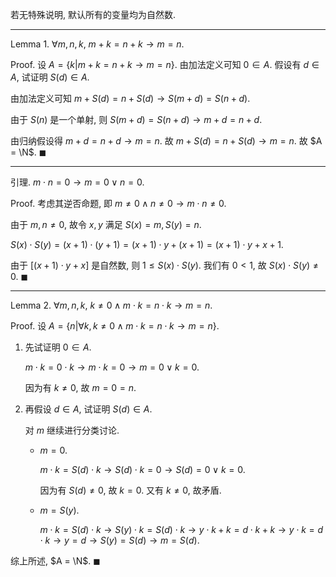 若无特殊说明, 默认所有的变量均为自然数.

---

Lemma 1. $\forall m, n, k$, $m+k=n+k \rightarrow m=n$.

Proof. 设 $A = \{k | m+k=n+k \rightarrow m=n\}$. 由加法定义可知 $0 \in A$. 假设有 $d \in A$, 试证明 $S(d) \in A$.

由加法定义可知 $m+S(d)=n+S(d) \rightarrow S(m+d)=S(n+d)$.

由于 $S(n)$ 是一个单射, 则 $S(m+d)=S(n+d) \rightarrow m+d=n+d$.

由归纳假设得 $m+d=n+d \rightarrow m=n$. 故 $m+S(d)=n+S(d) \rightarrow m=n$. 故 $A = \N$. $\blacksquare$

---

引理. $m \cdot n=0 \rightarrow m=0 \lor n=0$.

Proof. 考虑其逆否命题, 即 $m \neq 0 \land n \neq 0 \rightarrow m \cdot n \neq 0$.

由于 $m, n \neq 0$, 故令 $x, y$ 满足 $S(x)=m, S(y)=n$.

$S(x) \cdot S(y)=(x+1) \cdot (y+1)=(x+1) \cdot y+(x+1)=(x+1) \cdot y+x+1$.

由于 $[(x+1) \cdot y+x]$ 是自然数, 则 $1 \le S(x) \cdot S(y)$. 我们有 $0 < 1$, 故 $S(x) \cdot S(y) \neq 0$. $\blacksquare$

---

Lemma 2. $\forall m, n, k$, $k \neq 0 \land m \cdot k=n \cdot k \rightarrow m=n$.

Proof. 设 $A = \{n | \forall k, k \neq 0 \land m \cdot k=n \cdot k \rightarrow m=n\}$.

1. 先试证明 $0 \in A$.

   $m \cdot k = 0 \cdot k \rightarrow m \cdot k = 0 \rightarrow m = 0 \lor k = 0$.

   因为有 $k \neq 0$, 故 $m=0=n$.

2. 再假设 $d \in A$, 试证明 $S(d) \in A$.

   对 $m$ 继续进行分类讨论.

   - $m=0$.

     $m \cdot k = S(d) \cdot k \rightarrow S(d) \cdot k = 0 \rightarrow S(d) = 0 \lor k = 0$.

     因为有 $S(d) \neq 0$, 故 $k=0$. 又有 $k \neq 0$, 故矛盾.

   - $m=S(y)$.

     $m \cdot k = S(d) \cdot k \rightarrow S(y) \cdot k = S(d) \cdot k \rightarrow y \cdot k + k = d \cdot k + k \rightarrow y \cdot k = d \cdot k \rightarrow y = d \rightarrow S(y) = S(d) \rightarrow m = S(d)$.

综上所述, $A = \N$. $\blacksquare$
